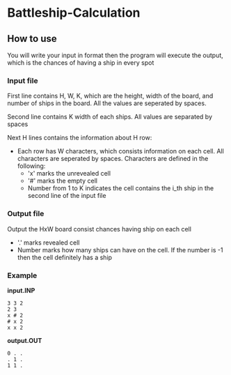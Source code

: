 # Battleship-Calculation

## How to use
You will write your input in format then the program will execute the output, which is the chances of having a ship in every spot

### Input file
First line contains H, W, K, which are the height, width of the board, and number of ships in the board. All the values are seperated by spaces.

Second line contains K width of each ships. All values are separated by spaces

Next H lines contains the information about H row:
- Each row has W characters, which consists information on each cell. All characters are seperated by spaces. Characters are defined in the following:
  + 'x' marks the unrevealed cell
  + '#' marks the empty cell
  + Number from 1 to K indicates the cell contains the i_th ship in the second line of the input file

### Output file
Output the HxW board consist chances having ship on each cell
- '.' marks revealed cell
- Number marks how many ships can have on the cell. If the number is -1 then the cell definitely has a ship

### Example
**input.INP**
```
3 3 2
2 3
x # 2
# x 2
x x 2
```
**output.OUT**
```
0 . .
. 1 .
1 1 .
```
